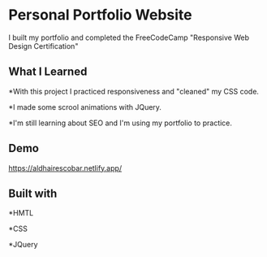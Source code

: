 # Personal Portfolio Website
I built my portfolio and completed the FreeCodeCamp "Responsive Web Design Certification"

## What I Learned
*With this project I practiced responsiveness and "cleaned" my CSS code.

*I made some scrool animations with JQuery.

*I'm still learning about SEO and I'm using my portfolio to practice.

## Demo
https://aldhairescobar.netlify.app/

## Built with
*HMTL

*CSS

*JQuery